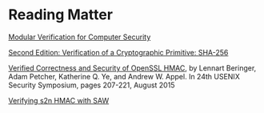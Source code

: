# Reading Matter

[Modular Verification for Computer Security](http://www.cs.princeton.edu/~appel/papers/modsec.pdf)

[Second Edition: Verification of a Cryptographic Primitive: SHA-256](http://www.cs.princeton.edu/~appel/papers/verif-sha-2.pdf)

[Verified Correctness and Security of OpenSSL HMAC](http://www.cs.princeton.edu/~appel/papers/verified-hmac.pdf), by Lennart Beringer, Adam Petcher, Katherine Q. Ye, and Andrew W. Appel. In 24th USENIX Security Symposium, pages 207-221, August 2015

[Verifying s2n HMAC with SAW](https://galois.com/blog/2016/09/verifying-s2n-hmac-with-saw/)
